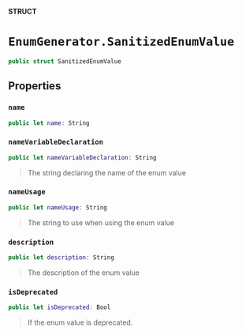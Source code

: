 **STRUCT**

# `EnumGenerator.SanitizedEnumValue`

```swift
public struct SanitizedEnumValue
```

## Properties
### `name`

```swift
public let name: String
```

### `nameVariableDeclaration`

```swift
public let nameVariableDeclaration: String
```

> The string declaring the name of the enum value

### `nameUsage`

```swift
public let nameUsage: String
```

> The string to use when using the enum value

### `description`

```swift
public let description: String
```

> The description of the enum value

### `isDeprecated`

```swift
public let isDeprecated: Bool
```

> If the enum value is deprecated.
